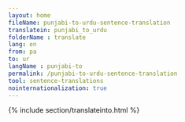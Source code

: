 ```yaml
---
layout: home
fileName: punjabi-to-urdu-sentence-translation
translatein: punjabi_to_urdu
folderName : translate
lang: en
from: pa
to: ur
langName : punjabi-to
permalink: /punjabi-to-urdu-sentence-translation
tool: sentence-translations
nointernationalization: true
---
```

{% include section/translateinto.html %}
